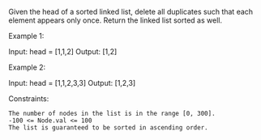 Given the head of a sorted linked list, delete all duplicates such that each element appears only once. Return the linked list sorted as well.

 

Example 1:

Input: head = [1,1,2]
Output: [1,2]

Example 2:

Input: head = [1,1,2,3,3]
Output: [1,2,3]

 
Constraints:

    The number of nodes in the list is in the range [0, 300].
    -100 <= Node.val <= 100
    The list is guaranteed to be sorted in ascending order.

